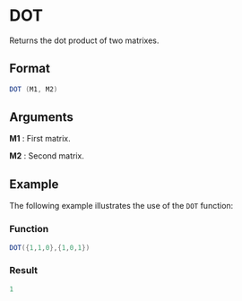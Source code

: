 # DOT

Returns the dot product of two matrixes.


## Format
```java
DOT (M1, M2)

```
## Arguments

 



**M1**
: First matrix.


**M2**
: Second matrix.


## Example

The following example illustrates the use of the `DOT` function:

 

### Function  
```java
DOT({1,1,0},{1,0,1})
```

### Result  
```java
1
```
